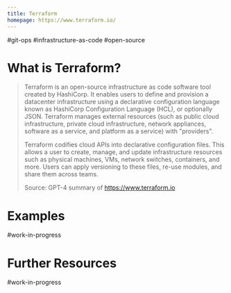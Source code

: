```yaml
---
title: Terraform
homepage: https://www.terraform.io/
---
```


#git-ops #infrastructure-as-code #open-source

# What is Terraform?

> Terraform is an open-source infrastructure as code software tool created by HashiCorp. It enables users to define and provision a datacenter infrastructure using a declarative configuration language known as HashiCorp Configuration Language (HCL), or optionally JSON. Terraform manages external resources (such as public cloud infrastructure, private cloud infrastructure, network appliances, software as a service, and platform as a service) with "providers".
>
> Terraform codifies cloud APIs into declarative configuration files. This allows a user to create, manage, and update infrastructure resources such as physical machines, VMs, network switches, containers, and more. Users can apply versioning to these files, re-use modules, and share them across teams.
>
> Source: GPT-4 summary of https://www.terraform.io

# Examples

#work-in-progress

# Further Resources

#work-in-progress
